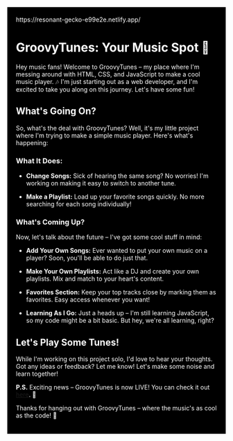 <div style="background-color: black; color: white; padding: 20px;">
https://resonant-gecko-e99e2e.netlify.app/

# GroovyTunes: Your Music Spot 🎵

Hey music fans! Welcome to GroovyTunes – my place where I'm messing around with HTML, CSS, and JavaScript to make a cool music player. 🎶 I'm just starting out as a web developer, and I'm excited to take you along on this journey. Let's have some fun!

## What's Going On?

So, what's the deal with GroovyTunes? Well, it's my little project where I'm trying to make a simple music player. Here's what's happening:

### What It Does:

- **Change Songs:** Sick of hearing the same song? No worries! I'm working on making it easy to switch to another tune.
  
- **Make a Playlist:** Load up your favorite songs quickly. No more searching for each song individually!

### What's Coming Up?

Now, let's talk about the future – I've got some cool stuff in mind:

- **Add Your Own Songs:** Ever wanted to put your own music on a player? Soon, you'll be able to do just that.
  
- **Make Your Own Playlists:** Act like a DJ and create your own playlists. Mix and match to your heart's content.

- **Favorites Section:** Keep your top tracks close by marking them as favorites. Easy access whenever you want!

- **Learning As I Go:** Just a heads up – I'm still learning JavaScript, so my code might be a bit basic. But hey, we're all learning, right?

## Let's Play Some Tunes!

While I'm working on this project solo, I'd love to hear your thoughts. Got any ideas or feedback? Let me know! Let's make some noise and learn together!

**P.S.** Exciting news – GroovyTunes is now LIVE! You can check it out [here]([https://example.com](https://resonant-gecko-e99e2e.netlify.app/)). 🎉 

Thanks for hanging out with GroovyTunes – where the music's as cool as the code! 🚀

</div>
